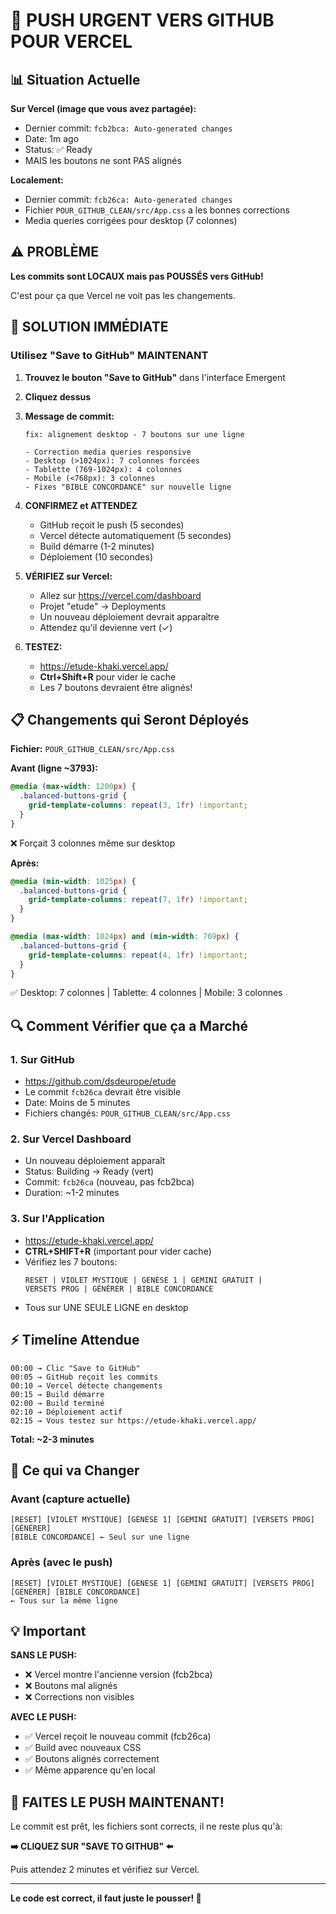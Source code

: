# 🚨 PUSH URGENT VERS GITHUB POUR VERCEL

## 📊 Situation Actuelle

**Sur Vercel (image que vous avez partagée):**
- Dernier commit: `fcb2bca: Auto-generated changes`
- Date: 1m ago
- Status: ✅ Ready
- MAIS les boutons ne sont PAS alignés

**Localement:**
- Dernier commit: `fcb26ca: Auto-generated changes`  
- Fichier `POUR_GITHUB_CLEAN/src/App.css` a les bonnes corrections
- Media queries corrigées pour desktop (7 colonnes)

## ⚠️ PROBLÈME

**Les commits sont LOCAUX mais pas POUSSÉS vers GitHub!**

C'est pour ça que Vercel ne voit pas les changements.

## 🎯 SOLUTION IMMÉDIATE

### Utilisez "Save to GitHub" MAINTENANT

1. **Trouvez le bouton "Save to GitHub"** dans l'interface Emergent

2. **Cliquez dessus**

3. **Message de commit:**
   ```
   fix: alignement desktop - 7 boutons sur une ligne
   
   - Correction media queries responsive
   - Desktop (>1024px): 7 colonnes forcées
   - Tablette (769-1024px): 4 colonnes
   - Mobile (<768px): 3 colonnes
   - Fixes "BIBLE CONCORDANCE" sur nouvelle ligne
   ```

4. **CONFIRMEZ et ATTENDEZ**
   - GitHub reçoit le push (5 secondes)
   - Vercel détecte automatiquement (5 secondes)
   - Build démarre (1-2 minutes)
   - Déploiement (10 secondes)

5. **VÉRIFIEZ sur Vercel:**
   - Allez sur https://vercel.com/dashboard
   - Projet "etude" → Deployments
   - Un nouveau déploiement devrait apparaître
   - Attendez qu'il devienne vert (✓)

6. **TESTEZ:**
   - https://etude-khaki.vercel.app/
   - **Ctrl+Shift+R** pour vider le cache
   - Les 7 boutons devraient être alignés!

## 📋 Changements qui Seront Déployés

**Fichier:** `POUR_GITHUB_CLEAN/src/App.css`

**Avant (ligne ~3793):**
```css
@media (max-width: 1200px) {
  .balanced-buttons-grid {
    grid-template-columns: repeat(3, 1fr) !important;
  }
}
```
❌ Forçait 3 colonnes même sur desktop

**Après:**
```css
@media (min-width: 1025px) {
  .balanced-buttons-grid {
    grid-template-columns: repeat(7, 1fr) !important;
  }
}

@media (max-width: 1024px) and (min-width: 769px) {
  .balanced-buttons-grid {
    grid-template-columns: repeat(4, 1fr) !important;
  }
}
```
✅ Desktop: 7 colonnes | Tablette: 4 colonnes | Mobile: 3 colonnes

## 🔍 Comment Vérifier que ça a Marché

### 1. Sur GitHub
- https://github.com/dsdeurope/etude
- Le commit `fcb26ca` devrait être visible
- Date: Moins de 5 minutes
- Fichiers changés: `POUR_GITHUB_CLEAN/src/App.css`

### 2. Sur Vercel Dashboard
- Un nouveau déploiement apparaît
- Status: Building → Ready (vert)
- Commit: `fcb26ca` (nouveau, pas fcb2bca)
- Duration: ~1-2 minutes

### 3. Sur l'Application
- https://etude-khaki.vercel.app/
- **CTRL+SHIFT+R** (important pour vider cache)
- Vérifiez les 7 boutons:
  ```
  RESET | VIOLET MYSTIQUE | GENÈSE 1 | GEMINI GRATUIT | 
  VERSETS PROG | GÉNÉRER | BIBLE CONCORDANCE
  ```
- Tous sur UNE SEULE LIGNE en desktop

## ⚡ Timeline Attendue

```
00:00 → Clic "Save to GitHub"
00:05 → GitHub reçoit les commits
00:10 → Vercel détecte changements
00:15 → Build démarre
02:00 → Build terminé
02:10 → Déploiement actif
02:15 → Vous testez sur https://etude-khaki.vercel.app/
```

**Total: ~2-3 minutes**

## 🎯 Ce qui va Changer

### Avant (capture actuelle)
```
[RESET] [VIOLET MYSTIQUE] [GENÈSE 1] [GEMINI GRATUIT] [VERSETS PROG] [GÉNÉRER]
[BIBLE CONCORDANCE] ← Seul sur une ligne
```

### Après (avec le push)
```
[RESET] [VIOLET MYSTIQUE] [GENÈSE 1] [GEMINI GRATUIT] [VERSETS PROG] [GÉNÉRER] [BIBLE CONCORDANCE]
← Tous sur la même ligne
```

## 💡 Important

**SANS LE PUSH:**
- ❌ Vercel montre l'ancienne version (fcb2bca)
- ❌ Boutons mal alignés
- ❌ Corrections non visibles

**AVEC LE PUSH:**
- ✅ Vercel reçoit le nouveau commit (fcb26ca)
- ✅ Build avec nouveaux CSS
- ✅ Boutons alignés correctement
- ✅ Même apparence qu'en local

## 🚀 FAITES LE PUSH MAINTENANT!

Le commit est prêt, les fichiers sont corrects, il ne reste plus qu'à:

**➡️ CLIQUEZ SUR "SAVE TO GITHUB" ⬅️**

Puis attendez 2 minutes et vérifiez sur Vercel.

---

**Le code est correct, il faut juste le pousser! 🎯**
